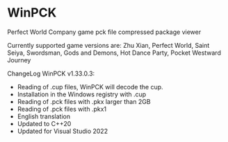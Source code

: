 # WinPCK
Perfect World Company game pck file compressed package viewer

Currently supported game versions are: Zhu Xian, Perfect World, Saint Seiya, Swordsman, Gods and Demons, Hot Dance Party, Pocket Westward Journey

ChangeLog WinPCK v1.33.0.3:

- Reading of .cup files, WinPCK will decode the cup.
- Installation in the Windows registry with .cup
- Reading of .pck files with .pkx larger than 2GB
- Reading of .pck files with .pkx1
- English translation
- Updated to C++20
- Updated for Visual Studio 2022
